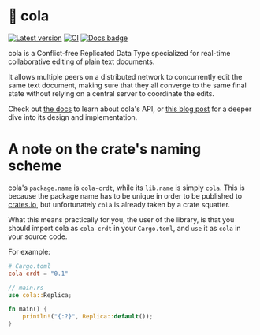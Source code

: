 # 🥤 cola

[![Latest version]](https://crates.io/crates/cola-crdt)
[![CI]](https://github.com/nomad/cola/actions)
[![Docs badge]][docs]

[Latest version]: https://img.shields.io/crates/v/cola-crdt.svg
[CI]: https://github.com/nomad/cola/actions/workflows/ci.yml/badge.svg
[Docs badge]: https://docs.rs/cola-crdt/badge.svg

cola is a Conflict-free Replicated Data Type specialized for real-time
collaborative editing of plain text documents.

It allows multiple peers on a distributed network to concurrently edit the same
text document, making sure that they all converge to the same final state
without relying on a central server to coordinate the edits.

Check out [the docs][docs] to learn about cola's API, or [this blog post][cola]
for a deeper dive into its design and implementation.

# A note on the crate's naming scheme

cola's `package.name` is `cola-crdt`, while its `lib.name` is simply `cola`.
This is because the package name has to be unique in order to be published to
[crates.io], but unfortunately `cola` is already taken by a crate squatter.

What this means practically for you, the user of the library, is that you
should import cola as `cola-crdt` in your `Cargo.toml`, and `use` it as
`cola` in your source code.

For example:

```toml
# Cargo.toml
cola-crdt = "0.1"
```

```rust
// main.rs
use cola::Replica;

fn main() {
    println!("{:?}", Replica::default());
}
```

[docs]: https://docs.rs/cola-crdt
[cola]: https://www.nomad.foo/blog/cola
[crates.io]: https://www.crates.io
